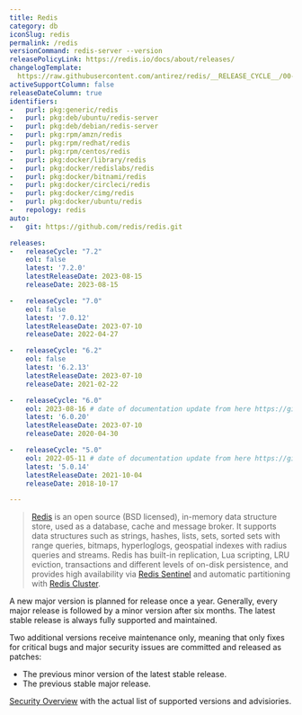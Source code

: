 ```yaml
---
title: Redis
category: db
iconSlug: redis
permalink: /redis
versionCommand: redis-server --version
releasePolicyLink: https://redis.io/docs/about/releases/
changelogTemplate: 
  https://raw.githubusercontent.com/antirez/redis/__RELEASE_CYCLE__/00-RELEASENOTES
activeSupportColumn: false
releaseDateColumn: true
identifiers:
-   purl: pkg:generic/redis
-   purl: pkg:deb/ubuntu/redis-server
-   purl: pkg:deb/debian/redis-server
-   purl: pkg:rpm/amzn/redis
-   purl: pkg:rpm/redhat/redis
-   purl: pkg:rpm/centos/redis
-   purl: pkg:docker/library/redis
-   purl: pkg:docker/redislabs/redis
-   purl: pkg:docker/bitnami/redis
-   purl: pkg:docker/circleci/redis
-   purl: pkg:docker/cimg/redis
-   purl: pkg:docker/ubuntu/redis
-   repology: redis
auto:
-   git: https://github.com/redis/redis.git

releases:
-   releaseCycle: "7.2"
    eol: false
    latest: '7.2.0'
    latestReleaseDate: 2023-08-15
    releaseDate: 2023-08-15

-   releaseCycle: "7.0"
    eol: false
    latest: '7.0.12'
    latestReleaseDate: 2023-07-10
    releaseDate: 2022-04-27

-   releaseCycle: "6.2"
    eol: false
    latest: '6.2.13'
    latestReleaseDate: 2023-07-10
    releaseDate: 2021-02-22

-   releaseCycle: "6.0"
    eol: 2023-08-16 # date of documentation update from here https://github.com/redis/redis/pull/12488
    latest: '6.0.20'
    latestReleaseDate: 2023-07-10
    releaseDate: 2020-04-30

-   releaseCycle: "5.0"
    eol: 2022-05-11 # date of documentation update from here https://github.com/redis/redis/pull/10712
    latest: '5.0.14'
    latestReleaseDate: 2021-10-04
    releaseDate: 2018-10-17

---
```


> [Redis](https://redis.io/) is an open source (BSD licensed), in-memory data structure store, used
> as a database, cache and message broker. It supports data structures such as strings, hashes,
> lists, sets, sorted sets with range queries, bitmaps, hyperloglogs, geospatial indexes with radius
> queries and streams. Redis has built-in replication, Lua scripting, LRU eviction, transactions and
> different levels of on-disk persistence, and provides high availability via
> [Redis Sentinel](https://redis.io/docs/management/sentinel/) and automatic partitioning with
> [Redis Cluster](https://docs.redis.com/latest/rc/concepts/clustering/).


A new major version is planned for release once a year. Generally, every major release is followed
by a minor version after six months. The latest stable release is always fully supported and
maintained.

Two additional versions receive maintenance only, meaning that only fixes for critical bugs and
major security issues are committed and released as patches:

- The previous minor version of the latest stable release.
- The previous stable major release.

[Security Overview](https://github.com/redis/redis/security) with the actual list of supported versions and advisiories.
